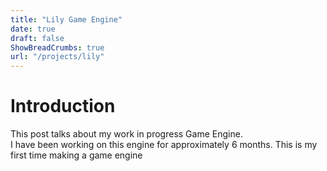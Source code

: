 ```yaml
---
title: "Lily Game Engine"
date: true
draft: false
ShowBreadCrumbs: true
url: "/projects/lily"
---
```


# Introduction

This post talks about my work in progress Game Engine.  
I have been working on this engine for approximately 6 months. 
This is my first time making a game engine

<!--Add photo -->